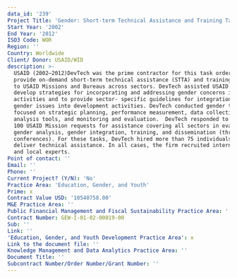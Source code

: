 ```yaml
---
data_id: '239'
Project Title: 'Gender: Short-term Technical Assistance and Training Task Order'
Start Year: '2002'
End Year: '2012'
ISO3 Code: WOR
Region: ''
Country: Worldwide
Client/ Donor: USAID/WID
description: >-
  USAID (2002–2012)DevTech was the prime contractor for this task order to
  provide on-demand short-term technical assistance (STTA) and training (STTA&T)
  to USAID Missions and Bureaus across sectors. DevTech assisted USAID to
  develop strategies for incorporating and addressing gender concerns in all
  activities and to provide sector- specific guidelines for integration of
  gender issues into development activities. DevTech conducted gender training
  focused on strategic planning, performance measurement, data collection and
  analysis tools, and monitoring and evaluation.  DevTech responded to more than
  100 USAID Mission requests for assistance covering all sectors in evaluation,
  gender analysis, gender integration, training, and dissemination (through
  conferences). For these tasks, DevTech hired more than 75 individuals to
  deliver technical assistance. In all cases, the firm recruited international
  and local experts.
Point of contact: ''
Email: ''
Phone: ''
Current Project? (Y/N): 'No'
Practice Area: 'Education, Gender, and Youth'
Prime: x
Contract Value USD: '10540758.00'
M&E Practice Area: ''
Public Financial Management and Fiscal Sustainability Practice Area: ''
Contract Number: GEW-I-01-02-00019-00
Sub: ''
Link: ''
'Education, Gender, and Youth Development Practice Area': x
Link to the document file: ''
Knowledge Management and Data Analytics Practice Area: ''
Document Title: ''
Subcontract Number/Order Number/Grant Number: ''
---
```

